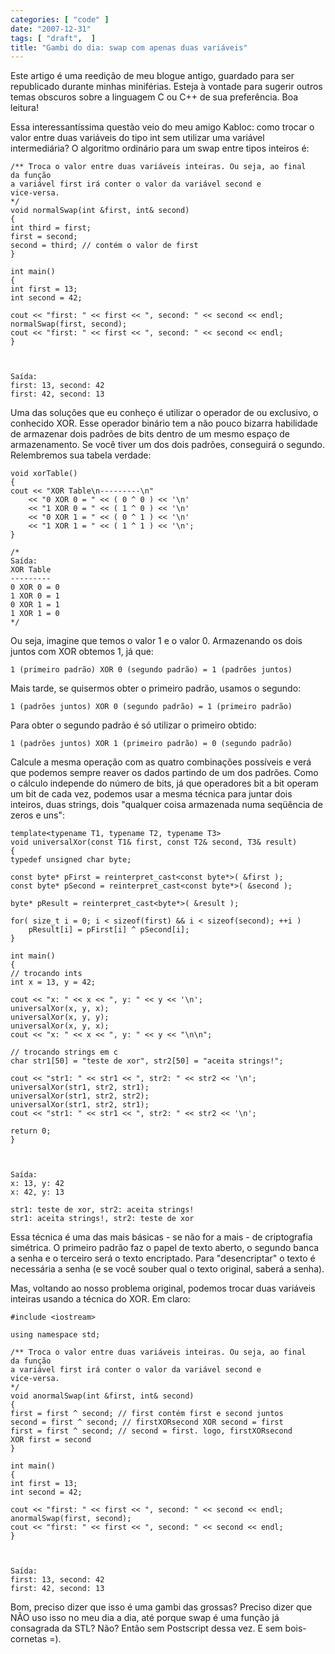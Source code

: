 ```yaml
---
categories: [ "code" ]
date: "2007-12-31"
tags: [ "draft",  ]
title: "Gambi do dia: swap com apenas duas variáveis"
---
```

Este artigo é uma reedição de meu blogue antigo, guardado para ser
republicado durante minhas miniférias. Esteja à vontade para sugerir
outros temas obscuros sobre a linguagem C ou C++ de sua preferência. Boa
leitura!

Essa interessantíssima questão veio do meu amigo Kabloc: como trocar
o valor entre duas variáveis do tipo int sem utilizar uma variável
intermediária? O algoritmo ordinário para um swap entre tipos inteiros
é:

    /** Troca o valor entre duas variáveis inteiras. Ou seja, ao final
    da função
    a variável first irá conter o valor da variável second e
    vice-versa.
    */
    void normalSwap(int &first, int& second)
    {
	int third = first;
	first = second;
	second = third; // contém o valor de first
    }
    
    int main()
    {
	int first = 13;
	int second = 42;
    
	cout << "first: " << first << ", second: " << second << endl;
	normalSwap(first, second);
	cout << "first: " << first << ", second: " << second << endl;
    } 
    

    
    Saída:
    first: 13, second: 42
    first: 42, second: 13

Uma das soluções que eu conheço é utilizar o operador de ou
exclusivo, o conhecido XOR. Esse operador binário tem a não pouco
bizarra habilidade de armazenar dois padrões de bits dentro de um
mesmo espaço de armazenamento. Se você tiver um dos dois padrões,
conseguirá o segundo. Relembremos sua tabela verdade:

    void xorTable()
    {
	cout << "XOR Table\n---------\n"
		<< "0 XOR 0 = " << ( 0 ^ 0 ) << '\n'
		<< "1 XOR 0 = " << ( 1 ^ 0 ) << '\n'
		<< "0 XOR 1 = " << ( 0 ^ 1 ) << '\n'
		<< "1 XOR 1 = " << ( 1 ^ 1 ) << '\n';
    } 
    
    /* 
    Saída:
    XOR Table
    ---------
    0 XOR 0 = 0
    1 XOR 0 = 1
    0 XOR 1 = 1
    1 XOR 1 = 0
    */
    

Ou seja, imagine que temos o valor 1 e o valor 0. Armazenando os dois
juntos com XOR obtemos 1, já que:

    
    1 (primeiro padrão) XOR 0 (segundo padrão) = 1 (padrões juntos)

Mais tarde, se quisermos obter o primeiro padrão, usamos o segundo:

    
    1 (padrões juntos) XOR 0 (segundo padrão) = 1 (primeiro padrão)

Para obter o segundo padrão é só utilizar o primeiro obtido:

    
    1 (padrões juntos) XOR 1 (primeiro padrão) = 0 (segundo padrão)

Calcule a mesma operação com as quatro combinações possíveis e verá
que podemos sempre reaver os dados partindo de um dos padrões. Como
o cálculo independe do número de bits, já que operadores bit a bit
operam um bit de cada vez, podemos usar a mesma técnica para juntar dois
inteiros, duas strings, dois "qualquer coisa armazenada numa seqüência
de zeros e uns":

    template<typename T1, typename T2, typename T3>
    void universalXor(const T1& first, const T2& second, T3& result)
    {
	typedef unsigned char byte;
    
	const byte* pFirst = reinterpret_cast<const byte*>( &first );
	const byte* pSecond = reinterpret_cast<const byte*>( &second );
    
	byte* pResult = reinterpret_cast<byte*>( &result );
    
	for( size_t i = 0; i < sizeof(first) && i < sizeof(second); ++i )
		pResult[i] = pFirst[i] ^ pSecond[i];
    }
    
    int main()
    {
	// trocando ints
	int x = 13, y = 42;
    
	cout << "x: " << x << ", y: " << y << '\n';
	universalXor(x, y, x);
	universalXor(x, y, y);
	universalXor(x, y, x);
	cout << "x: " << x << ", y: " << y << "\n\n";
    
	// trocando strings em c
	char str1[50] = "teste de xor", str2[50] = "aceita strings!";
    
	cout << "str1: " << str1 << ", str2: " << str2 << '\n';
	universalXor(str1, str2, str1);
	universalXor(str1, str2, str2);
	universalXor(str1, str2, str1);
	cout << "str1: " << str1 << ", str2: " << str2 << '\n';
    
	return 0;
    } 
    

    
    Saída:
    x: 13, y: 42
    x: 42, y: 13
    
    str1: teste de xor, str2: aceita strings!
    str1: aceita strings!, str2: teste de xor

Essa técnica é uma das mais básicas - se não for a mais - de
criptografia simétrica. O primeiro padrão faz o papel de texto aberto,
o segundo banca a senha e o terceiro será o texto encriptado. Para
"desencriptar" o texto é necessária a senha (e se você souber qual
o texto original, saberá a senha).

Mas, voltando ao nosso problema original, podemos trocar duas variáveis
inteiras usando a técnica do XOR. Em claro:

    #include <iostream>
    
    using namespace std;
    
    /** Troca o valor entre duas variáveis inteiras. Ou seja, ao final
    da função
    a variável first irá conter o valor da variável second e
    vice-versa.
    */
    void anormalSwap(int &first, int& second)
    {
	first = first ^ second; // first contém first e second juntos
	second = first ^ second; // firstXORsecond XOR second = first
	first = first ^ second; // second = first. logo, firstXORsecond
	XOR first = second
    }
    
    int main()
    {
	int first = 13;
	int second = 42;
    
	cout << "first: " << first << ", second: " << second << endl;
	anormalSwap(first, second);
	cout << "first: " << first << ", second: " << second << endl;
    } 
    

    
    Saída:
    first: 13, second: 42
    first: 42, second: 13

Bom, preciso dizer que isso é uma gambi das grossas? Preciso dizer
que NÃO uso isso no meu dia a dia, até porque swap é uma função
já consagrada da STL? Não? Então sem Postscript dessa vez. E sem
bois-cornetas =).
